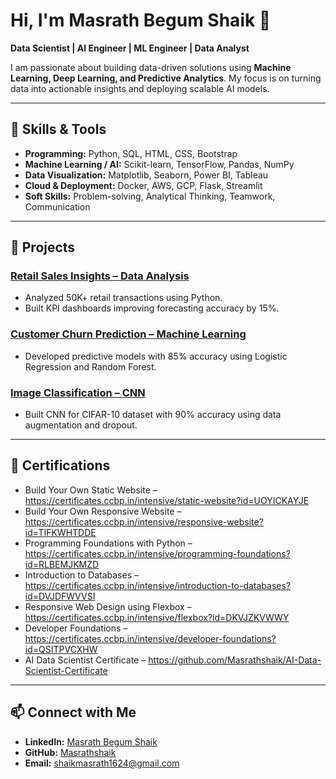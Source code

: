 # Hi, I'm Masrath Begum Shaik 👋

**Data Scientist | AI Engineer | ML Engineer | Data Analyst**

I am passionate about building data-driven solutions using **Machine Learning, Deep Learning, and Predictive Analytics**. My focus is on turning data into actionable insights and deploying scalable AI models.

---

## 🔧 Skills & Tools
- **Programming:** Python, SQL, HTML, CSS, Bootstrap
- **Machine Learning / AI:** Scikit-learn, TensorFlow, Pandas, NumPy
- **Data Visualization:** Matplotlib, Seaborn, Power BI, Tableau
- **Cloud & Deployment:** Docker, AWS, GCP, Flask, Streamlit
- **Soft Skills:** Problem-solving, Analytical Thinking, Teamwork, Communication

---

## 📂 Projects

### [Retail Sales Insights – Data Analysis](https://github.com/Masrathshaik/retail-sales-analysis)
- Analyzed 50K+ retail transactions using Python.
- Built KPI dashboards improving forecasting accuracy by 15%.

### [Customer Churn Prediction – Machine Learning](https://github.com/Masrathshaik/customer-churn-ml)
- Developed predictive models with 85% accuracy using Logistic Regression and Random Forest.

### [Image Classification – CNN](https://github.com/Masrathshaik/image-classification-cnn)
- Built CNN for CIFAR-10 dataset with 90% accuracy using data augmentation and dropout.

---

## 📜 Certifications
- Build Your Own Static Website – https://certificates.ccbp.in/intensive/static-website?id=UOYICKAYJE
- Build Your Own Responsive Website – https://certificates.ccbp.in/intensive/responsive-website?id=TIFKWHTDDE
- Programming Foundations with Python – https://certificates.ccbp.in/intensive/programming-foundations?id=RLBEMJKMZD
- Introduction to Databases – https://certificates.ccbp.in/intensive/introduction-to-databases?id=DVJDFWVVSI
- Responsive Web Design using Flexbox – https://certificates.ccbp.in/intensive/flexbox?id=DKVJZKVWWY
- Developer Foundations – https://certificates.ccbp.in/intensive/developer-foundations?id=QSITPVCXHW
- AI Data Scientist Certificate – https://github.com/Masrathshaik/AI-Data-Scientist-Certificate

---

## 📫 Connect with Me
- **LinkedIn:** [Masrath Begum Shaik](https://www.linkedin.com/in/masrath-shaik)
- **GitHub:** [Masrathshaik](https://github.com/Masrathshaik)
- **Email:** shaikmasrath1624@gmail.com

